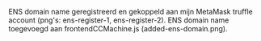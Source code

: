 ENS domain name geregistreerd en gekoppeld aan mijn MetaMask truffle account (png's: ens-register-1, ens-register-2).
ENS domain name toegevoegd aan frontendCCMachine.js (added-ens-domain.png).
